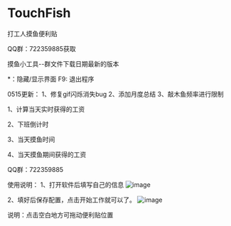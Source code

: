 # TouchFish
打工人摸鱼便利贴

QQ群：722359885获取



摸鱼小工具--群文件下载日期最新的版本

  *：隐藏/显示界面
F9:  退出程序

0515更新：
1、修复gif闪烁消失bug
2、添加月度总结
3、敲木鱼频率进行限制


1、计算当天实时获得的工资


2、下班倒计时


3、当天摸鱼时间


4、当天摸鱼期间获得的工资

QQ群：722359885

使用说明：
1、打开软件后填写自己的信息
![image](https://github.com/user-attachments/assets/371731b9-b3d6-4fa3-a591-773dbc122e57)


2、填好后保存配置，点击开始工作就可以了。
![image](https://github.com/user-attachments/assets/62ec781b-a22e-4e17-878e-7ec1ac25051d)


说明：点击空白地方可拖动便利贴位置
